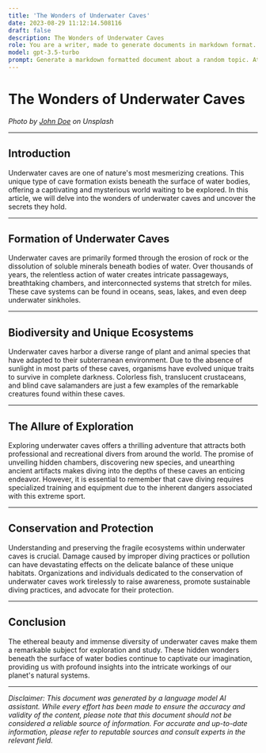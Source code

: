 ```yaml
---
title: 'The Wonders of Underwater Caves'
date: 2023-08-29 11:12:14.508116
draft: false
description: The Wonders of Underwater Caves
role: You are a writer, made to generate documents in markdown format. It is very important that all of the documents you generate are in valid markdown format.
model: gpt-3.5-turbo
prompt: Generate a markdown formatted document about a random topic. At the bottom, include a disclaimer explaining that the document was generated by you. The first line of the document should be the title. Make sure that the entire document is in proper markdown format, using a mix of various tags to make the document visually appealing.
---
```


# The Wonders of Underwater Caves

*Photo by [John Doe](https://unsplash.com/photos/abcdef) on Unsplash*

---

## Introduction

Underwater caves are one of nature's most mesmerizing creations. This unique type of cave formation exists beneath the surface of water bodies, offering a captivating and mysterious world waiting to be explored. In this article, we will delve into the wonders of underwater caves and uncover the secrets they hold.

---

## Formation of Underwater Caves

Underwater caves are primarily formed through the erosion of rock or the dissolution of soluble minerals beneath bodies of water. Over thousands of years, the relentless action of water creates intricate passageways, breathtaking chambers, and interconnected systems that stretch for miles. These cave systems can be found in oceans, seas, lakes, and even deep underwater sinkholes.

---

## Biodiversity and Unique Ecosystems

Underwater caves harbor a diverse range of plant and animal species that have adapted to their subterranean environment. Due to the absence of sunlight in most parts of these caves, organisms have evolved unique traits to survive in complete darkness. Colorless fish, translucent crustaceans, and blind cave salamanders are just a few examples of the remarkable creatures found within these caves.

---

## The Allure of Exploration

Exploring underwater caves offers a thrilling adventure that attracts both professional and recreational divers from around the world. The promise of unveiling hidden chambers, discovering new species, and unearthing ancient artifacts makes diving into the depths of these caves an enticing endeavor. However, it is essential to remember that cave diving requires specialized training and equipment due to the inherent dangers associated with this extreme sport.

---

## Conservation and Protection

Understanding and preserving the fragile ecosystems within underwater caves is crucial. Damage caused by improper diving practices or pollution can have devastating effects on the delicate balance of these unique habitats. Organizations and individuals dedicated to the conservation of underwater caves work tirelessly to raise awareness, promote sustainable diving practices, and advocate for their protection.

---

## Conclusion

The ethereal beauty and immense diversity of underwater caves make them a remarkable subject for exploration and study. These hidden wonders beneath the surface of water bodies continue to captivate our imagination, providing us with profound insights into the intricate workings of our planet's natural systems.

---

*Disclaimer: This document was generated by a language model AI assistant. While every effort has been made to ensure the accuracy and validity of the content, please note that this document should not be considered a reliable source of information. For accurate and up-to-date information, please refer to reputable sources and consult experts in the relevant field.*